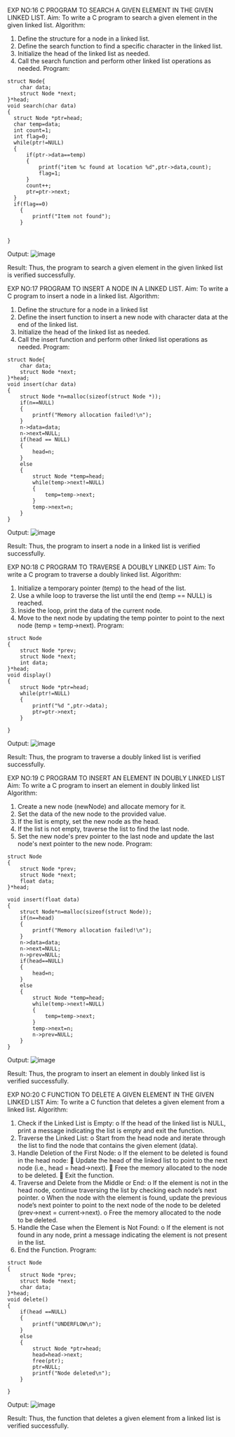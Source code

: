 EXP NO:16
 C PROGRAM TO SEARCH A GIVEN ELEMENT IN THE GIVEN LINKED LIST. Aim: To write a C program to search a given element in the given linked list.
Algorithm:
1.	Define the structure for a node in a linked list.
2.	Define the search function to find a specific character in the linked list.
3.	Initialize the head of the linked list as needed.
4.	Call the search function and perform other linked list operations as needed.
Program:
```
struct Node{
    char data; 
    struct Node *next;
}*head;
void search(char data)
{
  struct Node *ptr=head;
  char temp=data;
  int count=1;
  int flag=0;
  while(ptr!=NULL)
  {
      if(ptr->data==temp)
      {
          printf("item %c found at location %d",ptr->data,count);
          flag=1;
      }
      count++;
      ptr=ptr->next;
  }
  if(flag==0)
    {
        printf("Item not found");
    }
 
 
}
```
Output:
 ![image](https://github.com/user-attachments/assets/7650ba4e-ca75-4497-b7b8-6bd2bcf62336)

Result: 
Thus, the program to search a given element in the given linked list is verified successfully.

EXP NO:17 
PROGRAM TO INSERT A NODE IN A LINKED LIST. Aim: To write a C program to insert a node in a linked list.
 Algorithm:
1.	Define the structure for a node in a linked list
2.	Define the insert function to insert a new node with character data at the end of the linked list.
3.	Initialize the head of the linked list as needed.
4.	Call the insert function and perform other linked list operations as needed.
Program:
```
struct Node{
    char data; 
    struct Node *next;
}*head;
void insert(char data)
{
    struct Node *n=malloc(sizeof(struct Node *));
    if(n==NULL)
    {
        printf("Memory allocation failed!\n");
    }
    n->data=data;
    n->next=NULL;
    if(head == NULL)
    {
        head=n;
    }
    else
    {
        struct Node *temp=head;
        while(temp->next!=NULL)
        {
            temp=temp->next;
        }
        temp->next=n;
    }
}
```
Output:
 ![image](https://github.com/user-attachments/assets/0358d1ff-38ca-4a44-9b34-b4a1163aa578)

Result: 
Thus, the program to insert a node in a linked list is verified successfully.

EXP NO:18
 C PROGRAM TO TRAVERSE A DOUBLY LINKED LIST Aim: To write a C program to traverse a doubly linked list.
Algorithm:
1.	Initialize a temporary pointer (temp) to the head of the list.
2.	Use a while loop to traverse the list until the end (temp == NULL) is reached.
3.	Inside the loop, print the data of the current node.
4.	Move to the next node by updating the temp pointer to point to the next node (temp = temp->next).
Program:
```
struct Node
{
    struct Node *prev;
    struct Node *next;
    int data;
}*head;
void display()
{
    struct Node *ptr=head;
    while(ptr!=NULL)
    {
        printf("%d ",ptr->data);
        ptr=ptr->next;
    }   
    
}
```
Output:
 ![image](https://github.com/user-attachments/assets/0802b747-2623-46aa-9fb7-5bd5c0e7677e)

Result: 
Thus, the program to traverse a doubly linked list is verified successfully.



EXP NO:19 
C PROGRAM TO INSERT AN ELEMENT IN DOUBLY LINKED LIST Aim: To write a C program to insert an element in doubly linked list
Algorithm:
1.	Create a new node (newNode) and allocate memory for it.
2.	Set the data of the new node to the provided value.
3.	If the list is empty, set the new node as the head.
4.	If the list is not empty, traverse the list to find the last node.
5.	Set the new node's prev pointer to the last node and update the last node's next pointer to the new node.
Program:
```
struct Node
{
    struct Node *prev;
    struct Node *next;
    float data;
}*head;

void insert(float data)
{
    struct Node*n=malloc(sizeof(struct Node));
    if(n==head)
    {
        printf("Memory allocation failed!\n");
    }
    n->data=data;
    n->next=NULL;
    n->prev=NULL;
    if(head==NULL)
    {
        head=n;
    }
    else
    {
        struct Node *temp=head;
        while(temp->next!=NULL)
        {
            temp=temp->next;
        }
        temp->next=n;
        n->prev=NULL;
    }
}
```
Output:
 ![image](https://github.com/user-attachments/assets/2fba59fa-937d-426d-a3c7-6dc869ad7b29)

Result:
 Thus, the program to insert an element in doubly linked list is verified successfully.

EXP NO:20 
C FUNCTION TO DELETE A GIVEN ELEMENT IN THE GIVEN LINKED LIST
Aim: To write a C function that deletes a given element from a linked list.
Algorithm:
1.	Check if the Linked List is Empty: o If the head of the linked list is NULL, print a message indicating the list is empty and exit the function.
2.	Traverse the Linked List: o Start from the head node and iterate through the list to find the node that contains the given element (data).
3.	Handle Deletion of the First Node: o If the element to be deleted is found in the head node:  Update the head of the linked list to point to the next node (i.e., head = head->next).  Free the memory allocated to the node to be deleted.  Exit the function.
4.	Traverse and Delete from the Middle or End: o If the element is not in the head node, continue traversing the list by checking each node’s next pointer. o When the node with the element is found, update the previous node’s next pointer to point to the next node of the node to be deleted (prev->next = current->next). o Free the memory allocated to the node to be deleted.
5.	Handle the Case when the Element is Not Found: o If the element is not found in any node, print a message indicating the element is not present in the list.
6.	End the Function.
Program:
```
struct Node
{
    struct Node *prev;
    struct Node *next;
    char data;
}*head;
void delete()
{
    if(head ==NULL)
    {
        printf("UNDERFLOW\n");
    }
    else
    {
        struct Node *ptr=head;
        head=head->next;
        free(ptr);
        ptr=NULL;
        printf("Node deleted\n");
    }
    
}
```
Output:
 ![image](https://github.com/user-attachments/assets/5fa00105-be9d-4282-a384-a87199d87bd6)

Result: 
Thus, the function that deletes a given element from a linked list is verified successfully.

